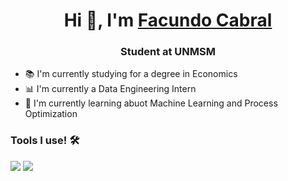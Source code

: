 <h1 align="center"> Hi 👋, I'm <a href="https://github.com/f4ckundocv">Facundo Cabral</a> </h1>
<h3 align="center"> Student at UNMSM </h3>

* 📚 I'm currently studying for a degree in Economics
* 📊 I'm currently a Data Engineering Intern
* 🌱 I'm currently learning abuot Machine Learning and Process Optimization 

<h3> Tools I use! 🛠️</h1>

![](https://img.shields.io/badge/python-3670A0?style=for-the-badge&logo=python&logoColor=ffdd54) ![](https://img.shields.io/badge/Jupyter-ffc920?style=for-the-badge&logo=jupyter&logoColor=000000)
<!--
**f4ckundocv/f4ckundocv** is a ✨ _special_ ✨ repository because its `README.md` (this file) appears on your GitHub profile.

Here are some ideas to get you started:

- 🔭 I’m currently working on ...
- 🌱 I’m currently learning ...
- 👯 I’m looking to collaborate on ...
- 🤔 I’m looking for help with ...
- 💬 Ask me about ...
- 📫 How to reach me: ...
- 😄 Pronouns: ...
- ⚡ Fun fact: ...
-->
